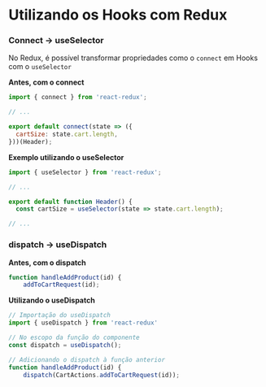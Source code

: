# Utilizando os Hooks com Redux

### Connect -> useSelector

No Redux, é possível transformar propriedades como o `connect` em Hooks com o `useSelector`

**Antes, com o connect**
```js
import { connect } from 'react-redux';

// ...

export default connect(state => ({
  cartSize: state.cart.length,
}))(Header);
```

**Exemplo utilizando o useSelector**
```js
import { useSelector } from 'react-redux';

// ...

export default function Header() {
  const cartSize = useSelector(state => state.cart.length);

// ...
```

### dispatch -> useDispatch

**Antes, com o dispatch**
```js
function handleAddProduct(id) {
    addToCartRequest(id);
```

**Utilizando o useDispatch**
```js
// Importação do useDispatch
import { useDispatch } from 'react-redux'

// No escopo da função do componente
const dispatch = useDispatch();

// Adicionando o dispatch à função anterior
function handleAddProduct(id) {
    dispatch(CartActions.addToCartRequest(id));
```